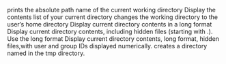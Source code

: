 prints the absolute path name of the current working directory
Display the contents list of your current directory
changes the working directory to the user’s home directory
Display current directory contents in a long format
Display current directory contents, including hidden files (starting with .). Use the long format
Display current directory contents, long format, hidden files,with user and group IDs displayed numerically.
creates a directory named in the tmp directory.
